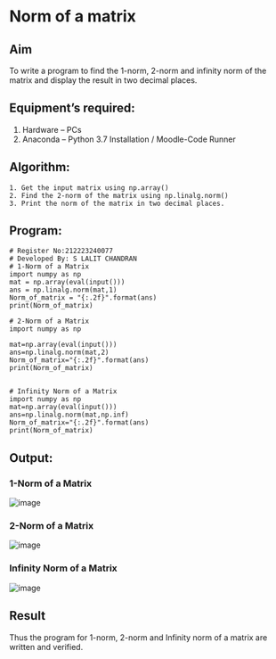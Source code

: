 # Norm of a matrix
## Aim
To write a program to find the 1-norm, 2-norm and infinity norm of the matrix and display the result in two decimal places.
## Equipment’s required:
1.	Hardware – PCs
2.	Anaconda – Python 3.7 Installation / Moodle-Code Runner
## Algorithm:
	1. Get the input matrix using np.array()   
    2. Find the 2-norm of the matrix using np.linalg.norm()
	3. Print the norm of the matrix in two decimal places.
## Program:
```
# Register No:212223240077
# Developed By: S LALIT CHANDRAN
# 1-Norm of a Matrix
import numpy as np
mat = np.array(eval(input()))
ans = np.linalg.norm(mat,1)
Norm_of_matrix = "{:.2f}".format(ans)
print(Norm_of_matrix)

# 2-Norm of a Matrix
import numpy as np

mat=np.array(eval(input()))
ans=np.linalg.norm(mat,2)
Norm_of_matrix="{:.2f}".format(ans)
print(Norm_of_matrix)


# Infinity Norm of a Matrix
import numpy as np
mat=np.array(eval(input()))
ans=np.linalg.norm(mat,np.inf)
Norm_of_matrix="{:.2f}".format(ans)
print(Norm_of_matrix)

```
## Output:
### 1-Norm of a Matrix
![image](https://github.com/lalitchandran/Norm-of-a-matrix/assets/137707725/642b5f1b-a08d-4b40-bd30-9c09e4461a00)




### 2-Norm of a Matrix

![image](https://github.com/lalitchandran/Norm-of-a-matrix/assets/137707725/b2eb1968-cb58-4653-bbb9-f0cb5ba15caa)


### Infinity Norm of a Matrix
![image](https://github.com/lalitchandran/Norm-of-a-matrix/assets/137707725/192e5c7f-ff90-4b36-9dba-d7fe3e002b4f)



## Result
Thus the program for 1-norm, 2-norm and Infinity norm of a matrix are written and verified.
